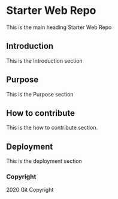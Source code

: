 # Starter Web Repo

This is the main heading Starter Web Repo

## Introduction

This is the Introduction section

## Purpose

This is the Purpose section

## How to contribute

This is the how to contribute section.

## Deployment

This is the deployment section

### Copyright

2020 Git Copyright
